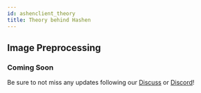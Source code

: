 ```yaml
---
id: ashenclient_theory
title: Theory behind Hashen
---
```


## Image Preprocessing
### Coming Soon
Be sure to not miss any updates following our [Discuss](https://discuss.animeshon.com) or [Discord](https://discord.com/invite/WvNsjtR)!